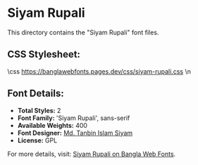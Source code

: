 # Siyam Rupali

This directory contains the "Siyam Rupali" font files.

## CSS Stylesheet:

\css
https://banglawebfonts.pages.dev/css/siyam-rupali.css
\n
## Font Details:
- **Total Styles:** 2
- **Font Family:** 'Siyam Rupali', sans-serif
- **Available Weights:** 400
- **Font Designer:** [Md. Tanbin Islam Siyam](https://github.com/potasiyam)
- **License:** GPL

For more details, visit: [Siyam Rupali on Bangla Web Fonts](https://banglawebfonts.pages.dev/siyam-rupali/#about).